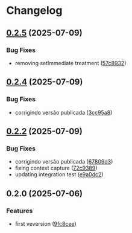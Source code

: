 # Changelog

## [0.2.5](https://github.com/codibre/nestjs-instrumentation/compare/newrelic-nestjs-instrumentation@0.2.4...${npm.name}@0.2.5) (2025-07-09)

### Bug Fixes

* removing setImmediate treatment ([57c8932](https://github.com/codibre/nestjs-instrumentation/commit/57c89329a67b78ba789294db76c21cc5f8aa351c))

## [0.2.4](https://github.com/codibre/nestjs-instrumentation/compare/newrelic-nestjs-instrumentation@0.2.2...${npm.name}@0.2.4) (2025-07-09)

### Bug Fixes

* corrigindo versão publicada ([3cc95a8](https://github.com/codibre/nestjs-instrumentation/commit/3cc95a8cbab489638014a64c003b5ba4087fb844))

## [0.2.2](https://github.com/codibre/nestjs-instrumentation/compare/newrelic-nestjs-instrumentation@0.2.0...${npm.name}@0.2.2) (2025-07-09)

### Bug Fixes

* corrigindo versão publicada ([67809d3](https://github.com/codibre/nestjs-instrumentation/commit/67809d3fed4f3aab68f3d0a9249a6c9be6f70b68))
* fixing context capture ([72c9389](https://github.com/codibre/nestjs-instrumentation/commit/72c9389a544e08658e59e16ac47032d5b3624f8b))
* updating integration test ([e9a0dc2](https://github.com/codibre/nestjs-instrumentation/commit/e9a0dc22a3a62c5cf85f4f1d30d1a730954a0945))

## 0.2.0 (2025-07-06)

### Features

* first veversion ([9fc8cee](https://github.com/your-org/newrelic-nestjs-instrumentation/commit/9fc8cee4d4fc9516672e1596fe4b2d822859f60c))
